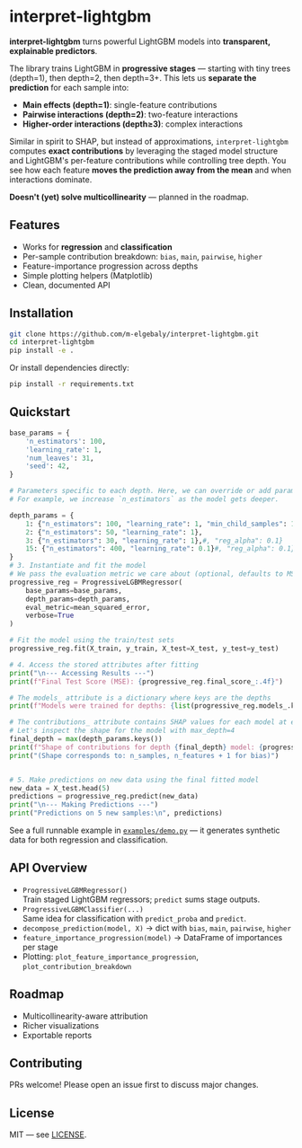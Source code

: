 # interpret-lightgbm

**interpret-lightgbm** turns powerful LightGBM models into **transparent, explainable predictors**.

The library trains LightGBM in **progressive stages** — starting with tiny trees (depth=1), then depth=2, then depth=3+.
This lets us **separate the prediction** for each sample into:
- **Main effects (depth=1)**: single-feature contributions
- **Pairwise interactions (depth=2)**: two-feature interactions
- **Higher-order interactions (depth≥3)**: complex interactions

Similar in spirit to SHAP, but instead of approximations, `interpret-lightgbm` computes **exact contributions**
by leveraging the staged model structure and LightGBM's per-feature contributions while controlling tree depth.
You see how each feature **moves the prediction away from the mean** and when interactions dominate.

**Doesn't (yet) solve multicollinearity** — planned in the roadmap.

## Features
- Works for **regression** and **classification**
- Per-sample contribution breakdown: `bias`, `main`, `pairwise`, `higher`
- Feature-importance progression across depths
- Simple plotting helpers (Matplotlib)
- Clean, documented API

## Installation
```bash
git clone https://github.com/m-elgebaly/interpret-lightgbm.git
cd interpret-lightgbm
pip install -e .
```

Or install dependencies directly:
```bash
pip install -r requirements.txt
```

## Quickstart
```python
base_params = {
    'n_estimators': 100,
    'learning_rate': 1,
    'num_leaves': 31,
    'seed': 42,
}

# Parameters specific to each depth. Here, we can override or add parameters.
# For example, we increase `n_estimators` as the model gets deeper.

depth_params = {
    1: {"n_estimators": 100, "learning_rate": 1, "min_child_samples": 10},
    2: {"n_estimators": 50, "learning_rate": 1},
    3: {"n_estimators": 30, "learning_rate": 1},#, "reg_alpha": 0.1}
    15: {"n_estimators": 400, "learning_rate": 0.1}#, "reg_alpha": 0.1}
}
# 3. Instantiate and fit the model
# We pass the evaluation metric we care about (optional, defaults to MSE for regression)
progressive_reg = ProgressiveLGBMRegressor(
    base_params=base_params,
    depth_params=depth_params,
    eval_metric=mean_squared_error,
    verbose=True
)

# Fit the model using the train/test sets
progressive_reg.fit(X_train, y_train, X_test=X_test, y_test=y_test)

# 4. Access the stored attributes after fitting
print("\n--- Accessing Results ---")
print(f"Final Test Score (MSE): {progressive_reg.final_score_:.4f}")

# The models_ attribute is a dictionary where keys are the depths
print(f"Models were trained for depths: {list(progressive_reg.models_.keys())}")

# The contributions_ attribute contains SHAP values for each model at each depth
# Let's inspect the shape for the model with max_depth=4
final_depth = max(depth_params.keys())
print(f"Shape of contributions for depth {final_depth} model: {progressive_reg.contributions_[final_depth].shape}")
print("(Shape corresponds to: n_samples, n_features + 1 for bias)")


# 5. Make predictions on new data using the final fitted model
new_data = X_test.head(5)
predictions = progressive_reg.predict(new_data)
print("\n--- Making Predictions ---")
print("Predictions on 5 new samples:\n", predictions)
```

See a full runnable example in [`examples/demo.py`](examples/demo.py) — it generates synthetic data for both regression and classification.

## API Overview
- `ProgressiveLGBMRegressor()`  
  Train staged LightGBM regressors; `predict` sums stage outputs.
- `ProgressiveLGBMClassifier(...)`  
  Same idea for classification with `predict_proba` and `predict`.
- `decompose_prediction(model, X)` → dict with `bias`, `main`, `pairwise`, `higher`
- `feature_importance_progression(model)` → DataFrame of importances per stage
- Plotting: `plot_feature_importance_progression`, `plot_contribution_breakdown`

## Roadmap
- Multicollinearity-aware attribution
- Richer visualizations
- Exportable reports

## Contributing
PRs welcome! Please open an issue first to discuss major changes.

## License
MIT — see [LICENSE](LICENSE).
